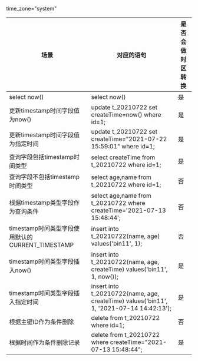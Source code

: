 

time_zone="system"

| 场景                                              | 对应的语句                                                   | 是否会做时区转换 |
| ------------------------------------------------- | ------------------------------------------------------------ | ---------------- |
| select now()                                      | select now()                                                 | 是               |
| 更新timestamp时间字段值为now()                    | update t_20210722 set createTime=now() where id=1;           | 是               |
| 更新timestamp时间字段值为指定时间                 | update t_20210722 set createTime="2021-07-22 15:59:01" where id=1; | 是               |
| 查询字段包括timestamp时间类型                     | select createTime from t_20210722 where id=1;                | 是               |
| 查询字段不包括timestamp时间类型                   | select age,name from t_20210722 where id=1;                  | 否               |
| 根据timestamp类型字段作为查询条件                 | select age,name from  t_20210722 where createTime='2021-07-13 15:48:44'; | 否               |
| timestamp时间类型字段使用默认的 CURRENT_TIMESTAMP | insert into t_20210722(name, age) values('bin11', 1);        | 否               |
| timestamp时间类型字段插入now()                    | insert into t_20210722(name, age, createTime) values('bin11', 1, now()); | 是               |
| timestamp时间类型字段插入指定时间                 | insert into t_20210722(name, age, createTime) values('bin11', 1, '2021-07-14 14:42:13'); | 是               |
| 根据主键ID作为条件删除                            | delete from t_20210722 where id=1;                           | 否               |
| 根据时间作为条件删除记录                          | delete from t_20210722 where createTime="2021-07-13 15:48:44"; | 是               |

